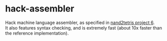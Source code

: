 # hack-assembler
Hack machine language assembler, as specified in [nand2tetris project 6](https://www.nand2tetris.org/project06).<br>
It also features syntax checking, and is extremely fast (about 10x faster than the reference implementation).

